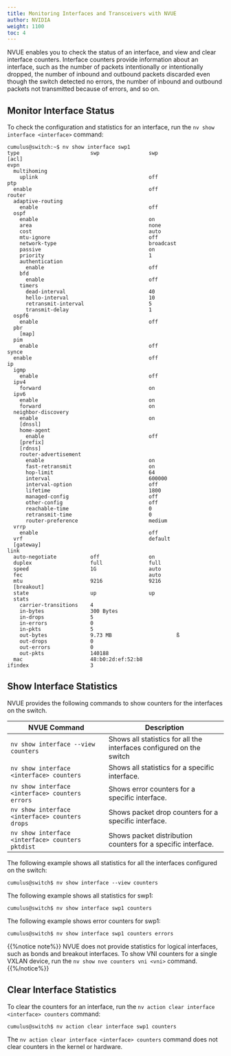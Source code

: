```yaml
---
title: Monitoring Interfaces and Transceivers with NVUE
author: NVIDIA
weight: 1100
toc: 4
---
```

NVUE enables you to check the status of an interface, and view and clear interface counters. Interface counters provide information about an interface, such as the number of packets intentionally or intentionally dropped, the number of inbound and outbound packets discarded even though the switch detected no errors, the number of inbound and outbound packets not transmitted because of errors, and so on.

## Monitor Interface Status

To check the configuration and statistics for an interface, run the `nv show interface <interface>` command:

```
cumulus@switch:~$ nv show interface swp1
type                       swp                swp      
[acl]                                                  
evpn                                                   
  multihoming                                          
    uplink                                    off      
ptp                                                    
  enable                                      off      
router                                                 
  adaptive-routing                                     
    enable                                    off      
  ospf                                                 
    enable                                    on       
    area                                      none     
    cost                                      auto     
    mtu-ignore                                off      
    network-type                              broadcast
    passive                                   on       
    priority                                  1        
    authentication                                     
      enable                                  off      
    bfd                                                
      enable                                  off      
    timers                                             
      dead-interval                           40       
      hello-interval                          10       
      retransmit-interval                     5        
      transmit-delay                          1        
  ospf6                                                
    enable                                    off      
  pbr                                                  
    [map]                                              
  pim                                                  
    enable                                    off      
synce                                                  
  enable                                      off      
ip                                                     
  igmp                                                 
    enable                                    off      
  ipv4                                                 
    forward                                   on       
  ipv6                                                 
    enable                                    on       
    forward                                   on       
  neighbor-discovery                                   
    enable                                    on       
    [dnssl]                                            
    home-agent                                         
      enable                                  off      
    [prefix]                                           
    [rdnss]                                            
    router-advertisement                               
      enable                                  on       
      fast-retransmit                         on       
      hop-limit                               64       
      interval                                600000   
      interval-option                         off      
      lifetime                                1800     
      managed-config                          off      
      other-config                            off      
      reachable-time                          0        
      retransmit-time                         0        
      router-preference                       medium   
  vrrp                                                 
    enable                                    off      
  vrf                                         default  
  [gateway]                                            
link                                                   
  auto-negotiate           off                on       
  duplex                   full               full     
  speed                    1G                 auto     
  fec                                         auto     
  mtu                      9216               9216     
  [breakout]                                           
  state                    up                 up       
  stats                                                
    carrier-transitions    4                           
    in-bytes               300 Bytes                   
    in-drops               5                           
    in-errors              0                           
    in-pkts                5                           
    out-bytes              9.73 MB                     ß
    out-drops              0                           
    out-errors             0                           
    out-pkts               140188                      
  mac                      48:b0:2d:ef:52:b8           
ifindex                    3
```

## Show Interface Statistics

NVUE provides the following commands to show counters for the interfaces on the switch.

| NVUE Command | Description |
| ----------- | ------------ |
| `nv show interface --view counters` |  Shows all statistics for all the interfaces configured on the switch 
| `nv show interface <interface> counters` | Shows all statistics for a specific interface.|
| `nv show interface <interface> counters errors`| Shows error counters for a specific interface. |
| `nv show interface <interface> counters drops` | Shows packet drop counters for a specific interface.|
| `nv show interface <interface> counters pktdist` | Shows packet distribution counters for a specific interface. |

The following example shows all statistics for all the interfaces configured on the switch:

```
cumulus@switch$ nv show interface --view counters
```

The following example shows all statistics for swp1:

```
cumulus@switch$ nv show interface swp1 counters
```

The following example shows error counters for swp1:

```
cumulus@switch$ nv show interface swp1 counters errors
```

{{%notice note%}}
NVUE does not provide statistics for logical interfaces, such as bonds and breakout interfaces. To show VNI counters for a single VXLAN device, run the `nv show nve counters vni <vni>` command.
{{%/notice%}}

## Clear Interface Statistics

To clear the counters for an interface, run the `nv action clear interface <interface> counters` command:

```
cumulus@switch$ nv action clear interface swp1 counters
```

The `nv action clear interface <interface> counters` command does not clear counters in the kernel or hardware.
